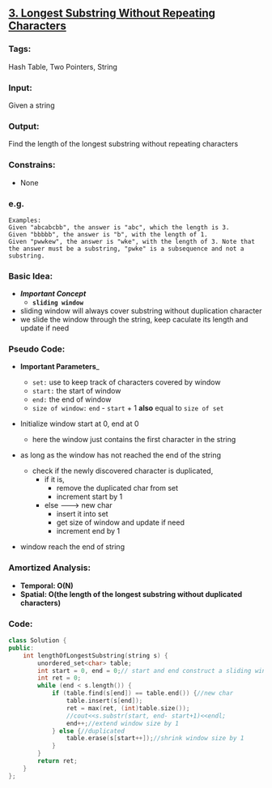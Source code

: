 ## [3. Longest Substring Without Repeating Characters](https://leetcode.com/problems/longest-substring-without-repeating-characters/description/)
### Tags:
Hash Table, Two Pointers, String
### Input:
Given a string
### Output:
Find the length of the longest substring without repeating characters
### Constrains:
- None

### e.g.
    Examples:
    Given "abcabcbb", the answer is "abc", which the length is 3.
    Given "bbbbb", the answer is "b", with the length of 1.
    Given "pwwkew", the answer is "wke", with the length of 3. Note that the answer must be a substring, "pwke" is a subsequence and not a substring.

### Basic Idea:
- ___Important Concept___
    - __`sliding window`__
- sliding window will always cover substring without duplication character
- we slide the window through the string, keep caculate its length and update if need

### Pseudo Code:
- __Important Parameters___
    - `set:` use to keep track of characters covered by window
    - `start:` the start of window
    - `end:` the end of window
    - `size of window:` `end` - `start` + 1 __also__ equal to `size of set`
    
- Initialize window start at 0, end at 0
    - here the window just contains the first character in the string
- as long as the window has not reached the end of the string
    - check if the newly discovered character is duplicated,
        - if it is,
            - remove the duplicated char from set
            - increment start by 1
        - else ---> new char
            - insert it into set
            - get size of window and update if need
            - increment end by 1
- window reach the end of string

### Amortized Analysis:
- __Temporal: O(N)__
- __Spatial: O(the length of the longest substring without duplicated characters)__

### Code:
```c++
class Solution {
public:
    int lengthOfLongestSubstring(string s) {
        unordered_set<char> table;
        int start = 0, end = 0;// start and end construct a sliding window ---> key concept for this problem
        int ret = 0;
        while (end < s.length()) {
            if (table.find(s[end]) == table.end()) {//new char
                table.insert(s[end]);
                ret = max(ret, (int)table.size());
                //cout<<s.substr(start, end- start+1)<<endl;
                end++;//extend window size by 1
            } else {//duplicated
                table.erase(s[start++]);//shrink window size by 1
            }
        }
        return ret;
    }
};
``` 
